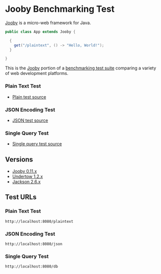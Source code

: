 # Jooby Benchmarking Test

[Jooby](http://jooby.org) is a micro-web framework for Java.

```java
public class App extends Jooby {

  {
    get("/plaintext", () -> "Hello, World!");
  }

}
```

This is the [Jooby](http://jooby.org) portion of a [benchmarking test suite](../) comparing a variety of web development platforms.


### Plain Text Test
* [Plain test source](src/main/java/com/techempower/App.java)

### JSON Encoding Test
* [JSON test source](src/main/java/com/techempower/App.java)

### Single Query Test
* [Single query test source](src/main/java/com/techempower/App.java)

## Versions

* [Jooby 0.11.x](http://jooby.org)
* [Undertow 1.2.x](http://undertow.io)
* [Jackson 2.6.x](http://wiki.fasterxml.com/JacksonHome)

## Test URLs

### Plain Text Test

    http://localhost:8080/plaintext

### JSON Encoding Test

    http://localhost:8080/json

### Single Query Test

    http://localhost:8080/db

